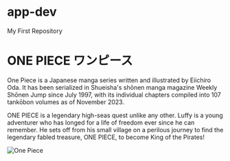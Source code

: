 # app-dev
My First Repository

<h1> 
 ONE PIECE ワンピース 
</h1>


<p1>
One Piece is a Japanese manga series written and illustrated by Eiichiro Oda. It has been serialized in Shueisha's shōnen manga magazine Weekly Shōnen Jump since July 1997, with its individual chapters compiled into 107 tankōbon volumes as of November 2023. </p>

<p1>ONE PIECE is a legendary high-seas quest unlike any other. Luffy is a young adventurer who has longed for a life of freedom ever since he can remember. He sets off from his small village on a perilous journey to find the legendary fabled treasure, ONE PIECE, to become King of the Pirates!</p1>


![One Piece](https://i.redd.it/i-have-never-watched-one-piece-ask-me-something-and-i-will-v0-nu1ub63jfxgb1.jpg?s=0a9c079a2899c1bed7b576e16a23a80fb32cbb10 )
